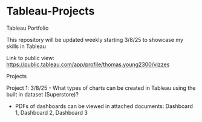 # Tableau-Projects
Tableau Portfolio

This repository will be updated weekly starting 3/8/25 to showcase my skills in Tableau 

Link to public view: https://public.tableau.com/app/profile/thomas.young2300/vizzes  

Projects 

Project 1: 3/8/25 - What types of charts can be created in Tableau using the built in dataset (Superstore)? 
- PDFs of dashboards can be viewed in attached documents: Dashboard 1, Dashboard 2, Dashboard 3
